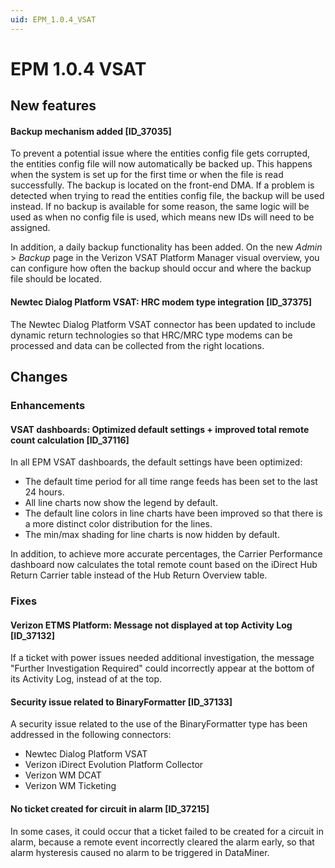 ```yaml
---
uid: EPM_1.0.4_VSAT
---
```


# EPM 1.0.4 VSAT

## New features

#### Backup mechanism added [ID_37035]

To prevent a potential issue where the entities config file gets corrupted, the entities config file will now automatically be backed up. This happens when the system is set up for the first time or when the file is read successfully. The backup is located on the front-end DMA. If a problem is detected when trying to read the entities config file, the backup will be used instead. If no backup is available for some reason, the same logic will be used as when no config file is used, which means new IDs will need to be assigned.

In addition, a daily backup functionality has been added. On the new *Admin* > *Backup* page in the Verizon VSAT Platform Manager visual overview, you can configure how often the backup should occur and where the backup file should be located.

#### Newtec Dialog Platform VSAT: HRC modem type integration [ID_37375]

The Newtec Dialog Platform VSAT connector has been updated to include dynamic return technologies so that HRC/MRC type modems can be processed and data can be collected from the right locations.

## Changes

### Enhancements

#### VSAT dashboards: Optimized default settings + improved total remote count calculation [ID_37116]

In all EPM VSAT dashboards, the default settings have been optimized:

- The default time period for all time range feeds has been set to the last 24 hours.
- All line charts now show the legend by default.
- The default line colors in line charts have been improved so that there is a more distinct color distribution for the lines.
- The min/max shading for line charts is now hidden by default.

In addition, to achieve more accurate percentages, the Carrier Performance dashboard now calculates the total remote count based on the iDirect Hub Return Carrier table instead of the Hub Return Overview table.

### Fixes

#### Verizon ETMS Platform: Message not displayed at top Activity Log [ID_37132]

If a ticket with power issues needed additional investigation, the message "Further Investigation Required" could incorrectly appear at the bottom of its Activity Log, instead of at the top.

#### Security issue related to BinaryFormatter [ID_37133]

A security issue related to the use of the BinaryFormatter type has been addressed in the following connectors:

- Newtec Dialog Platform VSAT
- Verizon iDirect Evolution Platform Collector
- Verizon WM DCAT
- Verizon WM Ticketing

#### No ticket created for circuit in alarm [ID_37215]

In some cases, it could occur that a ticket failed to be created for a circuit in alarm, because a remote event incorrectly cleared the alarm early, so that alarm hysteresis caused no alarm to be triggered in DataMiner.
